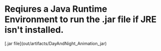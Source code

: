 <h1>Reqiures a Java Runtime Environment to run the .jar file if JRE isn't installed.</h1> [.jar file](out/artifacts/DayAndNight_Animation_jar)
